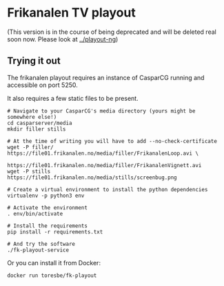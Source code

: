 # Frikanalen TV playout

(This version is in the course of being deprecated and will be deleted real soon now. Please look at [../playout-ng](../playout-ng))

## Trying it out

The frikanalen playout requires an instance of CasparCG running and accessible on port 5250.

It also requires a few static files to be present. 

    # Navigate to your CasparCG's media directory (yours might be somewhere else!)
    cd casparserver/media
    mkdir filler stills
    
    # At the time of writing you will have to add --no-check-certificate
    wget -P filler/ https://file01.frikanalen.no/media/filler/FrikanalenLoop.avi \
                    https://file01.frikanalen.no/media/filler/FrikanalenVignett.avi
    wget -P stills  https://file01.frikanalen.no/media/stills/screenbug.png

    # Create a virtual environment to install the python dependencies
    virtualenv -p python3 env

    # Activate the environment
    . env/bin/activate

    # Install the requirements
    pip install -r requirements.txt

    # And try the software
    ./fk-playout-service

Or you can install it from Docker:

    docker run toresbe/fk-playout

